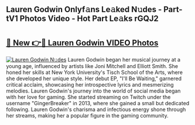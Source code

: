 ## Lauren Godwin Onlyf𝚊ns Le𝚊ked N𝚞des - Part-tV1 Photos Video - Hot Part Le𝚊ks rGQJ2

# <h2><a href="http://ac15493.deff.icu/?id=Lauren+Godwin">🔗 New 👉🔴 Lauren Godwin VIDEO Photos</a></h2>

[![Lauren Godwin N𝚞des](https://i.imgur.com/rIISA9y.gif)](http://ac15493.deff.icu/?id=Lauren+Godwin)
Lauren Godwin began her musical journey at a young age, influenced by artists like Joni Mitchell and Elliott Smith. She honed her skills at New York University's Tisch School of the Arts, where she developed her unique style. Her debut EP, "I'll Be Waiting," garnered critical acclaim, showcasing her introspective lyrics and mesmerizing melodies. Lauren Godwin's journey into the world of social media began with her love for gaming. She started streaming on Twitch under the username "GingerBreaker" in 2013, where she gained a small but dedicated following. Lauren Godwin's charisma and infectious energy shone through her streams, making her a popular figure in the gaming community.
